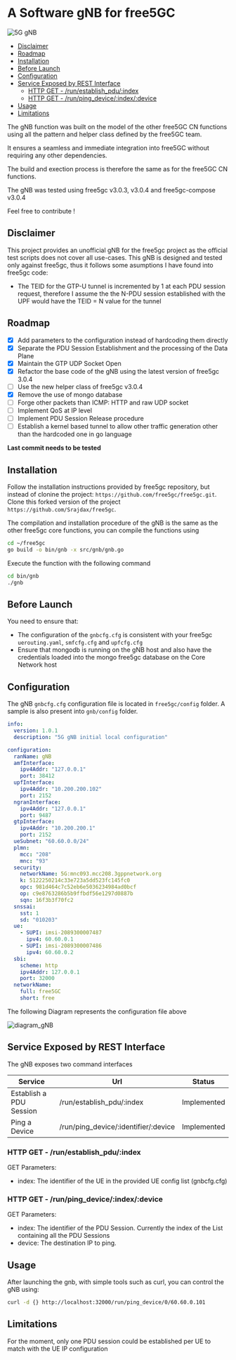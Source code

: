 # A Software gNB for free5GC

![5G gNB](https://img.shields.io/badge/Golang-5G%20gNB-blue?logo=go)

- [Disclaimer](#disclaimer)
- [Roadmap](#roadmap)
- [Installation](#installation)
- [Before Launch](#before-launch)
- [Configuration](#configuration)
- [Service Exposed by REST Interface](#service-exposed-by-rest-interface)
  - [HTTP GET - /run/establish_pdu/:index](#http-get---runestablish_pduindex)
  - [HTTP GET - /run/ping_device/:index/:device](#http-get---runping_deviceindexdevice)
- [Usage](#usage)
- [Limitations](#limitations)

The gNB function was built on the model of the other free5GC CN functions using all the pattern and helper class defined by the free5GC team.

It ensures a seamless and immediate integration into free5GC without requiring any other dependencies.

The build and exection process is therefore the same as for the free5GC CN functions.

The gNB was tested using free5gc v3.0.3, v3.0.4 and free5gc-compose v3.0.4

Feel free to contribute !

## Disclaimer

This project provides an unofficial gNB for the free5gc project as the official test scripts does not cover all use-cases. This gNB is designed and tested only against free5gc, thus it follows some asumptions I have found into free5gc code:

- The TEID for the GTP-U tunnel is incremented by 1 at each PDU session request, therefore I assume the the N-PDU session established with the UPF would have the TEID = N value for the tunnel 

## Roadmap

- [x] Add parameters to the configuration instead of hardcoding them directly
- [x] Separate the PDU Session Establishment and the processing of the Data Plane
- [x] Maintain the GTP UDP Socket Open
- [x] Refactor the base code of the gNB using the latest version of free5gc 3.0.4
- [ ] Use the new helper class of free5gc v3.0.4
- [x] Remove the use of mongo database
- [ ] Forge other packets than ICMP: HTTP and raw UDP socket
- [ ] Implement QoS at IP level
- [ ] Implement PDU Session Release procedure
- [ ] Establish a kernel based tunnel to allow other traffic generation other than the hardcoded one in go language

**Last commit needs to be tested**

## Installation

Follow the installation instructions provided by free5gc repository, but instead of clonine the project: `https://github.com/free5gc/free5gc.git`. Clone this forked version of the project `https://github.com/Srajdax/free5gc`.

The compilation and installation procedure of the gNB is the same as the other free5gc core functions, you can compile the functions using 

``` bash
cd ~/free5gc
go build -o bin/gnb -x src/gnb/gnb.go
```

Execute the function with the following command

``` bash
cd bin/gnb
./gnb
```

## Before Launch

You need to ensure that:

- The configuration of the `gnbcfg.cfg` is consistent with your free5gc `uerouting.yaml`, `smfcfg.cfg` and `upfcfg.cfg`
- Ensure that mongodb is running on the gNB host and also have the credentials loaded into the mongo free5gc database on the Core Network host

## Configuration

The gNB `gnbcfg.cfg` configuration file is located in `free5gc/config` folder. A sample is also present into `gnb/config` folder.

``` yaml
info:
  version: 1.0.1
  description: "5G gNB initial local configuration"

configuration:
  ranName: gNB
  amfInterface:
    ipv4Addr: "127.0.0.1"
    port: 38412
  upfInterface:
    ipv4Addr: "10.200.200.102"
    port: 2152
  ngranInterface:
    ipv4Addr: "127.0.0.1"
    port: 9487
  gtpInterface:
    ipv4Addr: "10.200.200.1"
    port: 2152
  ueSubnet: "60.60.0.0/24"
  plmn:
    mcc: "208"
    mnc: "93"
  security:
    networkName: 5G:mnc093.mcc208.3gppnetwork.org
    k: 5122250214c33e723a5dd523fc145fc0
    opc: 981d464c7c52eb6e5036234984ad0bcf
    op: c9e8763286b5b9ffbdf56e1297d0887b
    sqn: 16f3b3f70fc2
  snssai:
    sst: 1
    sd: "010203"
  ue:
    - SUPI: imsi-2089300007487
      ipv4: 60.60.0.1
    - SUPI: imsi-2089300007486
      ipv4: 60.60.0.2
  sbi:
    scheme: http
    ipv4Addr: 127.0.0.1
    port: 32000
  networkName:
    full: free5GC
    short: free
```

The following Diagram represents the configuration file above

![diagram_gNB](https://user-images.githubusercontent.com/41422704/88692144-07d6a700-d0fe-11ea-836d-56df98ffa93a.png)

## Service Exposed by REST Interface

The gNB exposes two command interfaces

| Service                 | Url                                  | Status      |
| ----------------------- | ------------------------------------ | ----------- |
| Establish a PDU Session | /run/establish_pdu/:index            | Implemented |
| Ping a Device           | /run/ping_device/:identifier/:device | Implemented |

### HTTP GET - /run/establish_pdu/:index 

GET Parameters:

- index: The identifier of the UE in the provided UE config list (gnbcfg.cfg)

### HTTP GET - /run/ping_device/:index/:device

GET Parameters:

- index: The identifier of the PDU Session. Currently the index of the List containing all the PDU Sessions
- device: The destination IP to ping.

## Usage

After launching the gnb, with simple tools such as curl, you can control the gNB using:

``` bash
curl -d {} http://localhost:32000/run/ping_device/0/60.60.0.101
```

## Limitations

For the moment, only one PDU session could be established per UE to match with the UE IP configuration